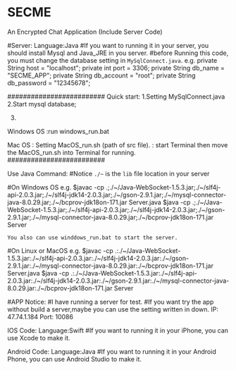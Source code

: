 # SECME
 An Encrypted Chat Application (Include Server Code)

#Server:
  Language:Java
  #If you want to running it in your server, you should install Mysql and Java_JRE in you server.
  #before Running this code, you must change the database setting in `MySqlConnect.java`.
  e.g.
    private String host = "localhost";
    private int port = 3306;
    private String db_name = "SECME_APP";
    private String db_account = "root";
    private String db_password = "12345678";

#########################
Quick start:
1.Setting MySqlConnect.java
2.Start mysql database;

3.
Windows OS :run  windows_run.bat

Mac OS     : Setting MacOS_run.sh (path of src file).
           : start Terminal then move the MacOS_run.sh into Terminal for running.
#########################



Use Java Command:
  #Notice
  `./~` is the `lib` file location in your server

  #On Windows OS
  e.g.
    $javac -cp .;./~/Java-WebSocket-1.5.3.jar;./~/slf4j-api-2.0.3.jar;./~/slf4j-jdk14-2.0.3.jar;./~/gson-2.9.1.jar;./~/mysql-connector-java-8.0.29.jar;./~/bcprov-jdk18on-171.jar Server.java
    $java -cp .;./~/Java-WebSocket-1.5.3.jar;./~/slf4j-api-2.0.3.jar;./~/slf4j-jdk14-2.0.3.jar;./~/gson-2.9.1.jar;./~/mysql-connector-java-8.0.29.jar;./~/bcprov-jdk18on-171.jar Server

    You also can use winddows_run.bat to start the server.

  #On Linux or MacOS
    e.g.
    $javac -cp .:./~/Java-WebSocket-1.5.3.jar:./~/slf4j-api-2.0.3.jar:./~/slf4j-jdk14-2.0.3.jar:./~/gson-2.9.1.jar:./~/mysql-connector-java-8.0.29.jar:./~/bcprov-jdk18on-171.jar Server.java
    $java -cp .:./~/Java-WebSocket-1.5.3.jar:./~/slf4j-api-2.0.3.jar:./~/slf4j-jdk14-2.0.3.jar:./~/gson-2.9.1.jar:./~/mysql-connector-java-8.0.29.jar:./~/bcprov-jdk18on-171.jar Server


#APP
  Notice:
  #I have running a server for test.
  #If you want try the app without build a server,maybe you can use the setting written in down.
    IP: 47.74.1.184  Port: 10086

  IOS Code:
    Language:Swift
    #If you want to running it in your iPhone, you can use Xcode to make it.

  Android Code:
    Language:Java
    #If you want to running  it in your Android Phone, you can use Android Studio to make it.
